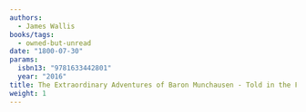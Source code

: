 ```yaml
---
authors:
  - James Wallis
books/tags:
  - owned-but-unread
date: "1800-07-30"
params:
  isbn13: "9781633442801"
  year: "2016"
title: The Extraordinary Adventures of Baron Munchausen - Told in the Form of a New Style of Game Termed Rôle-play
weight: 1
---
```


<!--more-->
